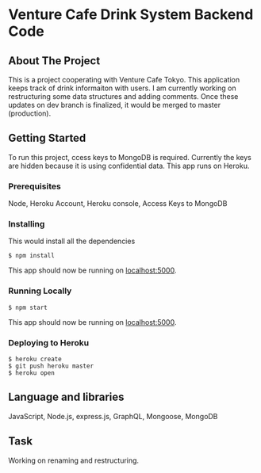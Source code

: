 # Venture Cafe Drink System Backend Code

## About The Project
This is a project cooperating with Venture Cafe Tokyo. This application keeps track of drink informaiton with users. I am currently working on restructuring some data structures and adding comments. Once these updates on dev branch is finalized, it would be merged to master (production).

## Getting Started
To run this project, ccess keys to MongoDB is required. Currently the keys are hidden because it is using confidential data.
This app runs on Heroku.

### Prerequisites
Node, Heroku Account, Heroku console, Access Keys to MongoDB

### Installing
This would install all the dependencies
```
$ npm install
```
This app should now be running on [localhost:5000](http://localhost:5000/).

### Running Locally
```
$ npm start
```
This app should now be running on [localhost:5000](http://localhost:5000/).

### Deploying to Heroku

```
$ heroku create
$ git push heroku master
$ heroku open
```

## Language and libraries
JavaScript, Node.js, express.js, GraphQL, Mongoose, MongoDB

## Task
Working on renaming and restructuring.
